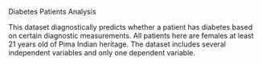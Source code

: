 Diabetes Patients Analysis

This dataset diagnostically predicts whether a patient has diabetes based on certain diagnostic measurements. 
All patients here are females at least 21 years old of Pima Indian heritage. The dataset includes several independent variables and only one dependent variable.
